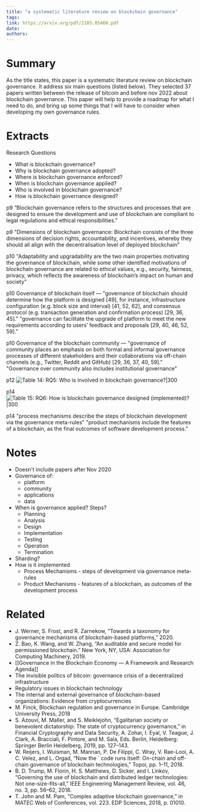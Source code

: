 ```yaml
---
title: "a systematic literature review on blockchain governance"
tags: 
link: https://arxiv.org/pdf/2105.05460.pdf
date:
authors:
---
```


# Summary
As the title states, this paper is a systematic literature review on blockchain governance. It address six main questions (listed below). They selected 37 papers written between the release of bitcoin and before nov 2022 about blockchain governance. This paper will help to provide a roadmap for what I need to do, and bring up some things that I will have to consider when developing my own governance rules. 

# Extracts

Research Questions
- What is blockchain governance?
- Why is blockchain governance adopted?
- Where is blockchain governance enforced?
- When is blockchain governance applied?
- Who is involved in blockchain governance?
- How is blockchain governance designed?

p9 “Blockchain governance refers to the structures and processes that are designed to ensure the development and use of blockchain are compliant to legal regulations and ethical responsibilities.”

p9 "Dimensions of blockchain governance: Blockchain consists of the three dimensions of decision rights, accountability, and incentives, whereby they should all align with the decentralisation level of deployed blockchain"

p10 "Adaptability and upgradability are the two main properties motivating the governance of blockchain, while some other identified motivations of blockchain governance are related to ethical values, e.g., security, fairness, privacy, which reflects the awareness of blockchain’s impact on human and society"

p10 Governance of blockchain itself — "governance of blockchain should determine how the platform is designed [49], for instance, infrastructure configuration (e.g. block size and interval) [41, 52, 62], and consensus protocol (e.g. transaction generation and confirmation process) [29, 36, 45]." "governance can facilitate the upgrade of platform to meet the new requirements according to users’ feedback and proposals [29, 40, 46, 52, 59]."

p10 Governance of the blockchain community — "governance of community places an emphasis on both formal and informal governance processes of different stakeholders and their collaborations via off-chain channels (e.g., Twitter, Reddit and GitHub) [29, 36, 37, 40, 59]." "Governance over community also includes institutional governance"

p12 
![Table 14: RQ5: Who is involved in blockchain governance?|300](https://i.imgur.com/6nIyFNH.png)

p14 
![Table 15: RQ6: How is blockchain governance designed (implemented)?|300](https://i.imgur.com/lrqRrMT.png)

p14 "process mechanisms describe the steps of blockchain development via the governance meta-rules" "product mechanisms include the features of a blockchain, as the final outcomes of software development process."

# Notes

- Doesn't include papers after Nov 2020
- Governance of:
	- platform
	- community
	- applications
	- data
- When is governance applied? Steps?
	- Planning
	- Analysis
	- Design
	- Implementation
	- Testing
	- Operation
	- Termination
- Sharding?
- How is it implemented
	- Process Mechanisms - steps of development via governance meta-rules
	- Product Mechanisms - features of a blockchain, as outcomes of the development process

# Related
- J. Werner, S. Frost, and R. Zarnekow, “Towards a taxonomy for governance mechanisms of blockchain-based platforms,” 2020.
- Z. Bao, K. Wang, and W. Zhang, “An auditable and secure model for permissioned blockchain.” New York, NY, USA: Association for Computing Machinery, 2019.
- [[Governance in the Blockchain Economy — A Framework and Research Agenda]]
- The invisible politics of bitcoin: governance crisis of a decentralized infrastructure
- Regulatory issues in blockchain technology
- The internal and external governance of blockchain-based organizations: Evidence from cryptocurrencies
- M. Finck, Blockchain regulation and governance in Europe. Cambridge University Press, 2018
- S. Azouvi, M. Maller, and S. Meiklejohn, “Egalitarian society or benevolent dictatorship: The state of cryptocurrency governance,” in Financial Cryptography and Data Security, A. Zohar, I. Eyal, V. Teague, J. Clark, A. Bracciali, F. Pintore, and M. Sala, Eds. Berlin, Heidelberg: Springer Berlin Heidelberg, 2019, pp. 127–143.
- W. Reijers, I. Wuisman, M. Mannan, P. De Filippi, C. Wray, V. Rae-Looi, A. C. Velez, and L. Orgad, “Now the ´ code runs itself: On-chain and off-chain governance of blockchain technologies,” Topoi, pp. 1–11, 2018.
- B. D. Trump, M. Florin, H. S. Matthews, D. Sicker, and I. Linkov, “Governing the use of blockchain and distributed ledger technologies: Not one-size-fits-all,” IEEE Engineering Management Review, vol. 46, no. 3, pp. 56–62, 2018.
- T. John and M. Pam, “Complex adaptive blockchain governance,” in MATEC Web of Conferences, vol. 223. EDP Sciences, 2018, p. 01010.